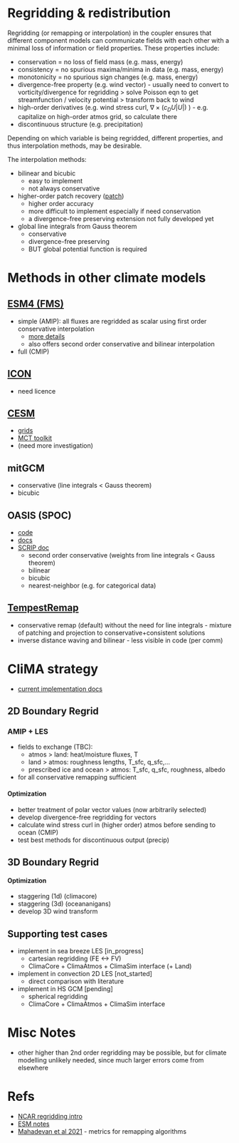 # **Regridding & redistribution**
Regridding (or remapping or interpolation) in the coupler ensures that different component models can communicate fields with each other with a minimal loss of information or field properties. These properties include:
- conservation = no loss of field mass (e.g. mass, energy)
- consistency = no spurious maxima/minima in data (e.g. mass, energy)
- monotonicity = no spurious sign changes (e.g. mass, energy)
- divergence-free property (e.g. wind vector) - usually need to convert to vorticity/divergence for regridding > solve Poisson eqn to get streamfunction / velocity potential > transform back to wind
- high-order derivatives (e.g. wind stress curl, $\nabla \times (c_D U|U|)$ ) - e.g. capitalize on high-order atmos grid, so calculate there
- discontinuous structure (e.g. precipitation)

Depending on which variable is being regridded, different properties, and thus interpolation methods, may be desirable. 

The interpolation methods:
- bilinear and bicubic
    - easy to implement
    - not always conservative
- higher-order patch recovery ([patch](https://www.cesm.ucar.edu/events/workshops/ws.2007/presentations/Neckels_OCN.pdf))
    - higher order accuracy
    - more difficult to implement especially if need conservation
    - a divergence-free preserving extension not fully developed yet
- global line integrals from Gauss theorem 
    - conservative
    - divergence-free preserving
    - BUT global potential function is required 

# Methods in other climate models
## [ESM4 (FMS)](https://github.com/NOAA-GFDL/ESM4)
- simple (AMIP): all fluxes are regridded as scalar using first order conservative interpolation 
    - [more details](fms_coupler.md)
    - also offers second order conservative and bilinear interpolation
- full (CMIP)

## [ICON](https://code.mpimet.mpg.de/projects/iconpublic/wiki/How%20to%20obtain%20the%20model%20code)
- need licence

## [CESM](https://github.com/ESCOMP/CESM)
- [grids](http://esmci.github.io/cime/versions/master/html/index.html)
- [MCT toolkit](https://www.mcs.anl.gov/research/projects/mct/mct_APIs/index.html)
- (need more investigation)

## mitGCM
- conservative (line integrals < Gauss theorem) 
- bicubic

## OASIS (SPOC)
- [code](https://gitlab.com/cerfacs/oasis3-mct/-/tree/OASIS3-MCT_4.0/examples/spoc/spoc_regridding)
- [docs](documentation)
- [SCRIP doc](https://oasis.cerfacs.fr/wp-content/uploads/sites/114/2021/03/GLOBC_SCRIPusers_1998.pdf)
    - second order conservative (weights from line integrals < Gauss theorem)
    - bilinear
    - bicubic
    - nearest-neighbor (e.g. for categorical data)

## [TempestRemap](https://github.com/ClimateGlobalChange/tempestremap)
- conservative remap (default) without the need for line integrals - mixture of patching and projection to conservative+consistent solutions
- inverse distance waving and bilinear - less visible in code (per comm)

# CliMA strategy

- [current implementation docs](climacore_remap_notes.md)

## 2D Boundary Regrid

### AMIP + LES
- fields to exchange (TBC):
    - atmos > land: heat/moisture fluxes, T
    - land > atmos: roughness lengths, T_sfc, q_sfc,...
    - prescribed ice and ocean > atmos: T_sfc, q_sfc, roughness, albedo
- for all conservative remapping sufficient

#### Optimization
- better treatment of polar vector values (now arbitrarily selected)
- develop divergence-free regridding for vectors
- calculate wind stress curl in (higher order) atmos before sending to ocean (CMIP)
- test best methods for discontinuous output (precip)

## 3D Boundary Regrid
#### Optimization
- staggering (1d) (climacore)
- staggering (3d) (oceananigans)
- develop 3D wind transform 

## Supporting test cases
- implement in sea breeze LES [in_progress]
    - cartesian regridding (FE <-> FV)
    - ClimaCore + ClimaAtmos + ClimaSim interface (+ Land)
- implement in convection 2D LES [not_started]
    - direct comparison with literature
- implement in HS GCM [pending]
    - spherical regridding
    - ClimaCore + ClimaAtmos + ClimaSim interface

# Misc Notes
- other higher than 2nd order regridding may be possible, but for climate modelling unlikely needed, since much larger errors come from elsewhere


# Refs
- [NCAR regridding intro](https://climatedataguide.ucar.edu/climate-data-tools-and-analysis/regridding-overview)
- [ESM notes](https://earthsystemmodeling.org/docs/release/ESMF_6_1_0/esmf_6_1_0_regridding_status.html)
- [Mahadevan et al 2021](https://gmd.copernicus.org/preprints/gmd-2021-323/gmd-2021-323.pdf) - metrics for remapping algorithms

